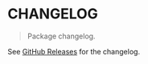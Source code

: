 # CHANGELOG

> Package changelog.

See [GitHub Releases](https://github.com/stdlib-js/math-iter-special-signum/releases) for the changelog.